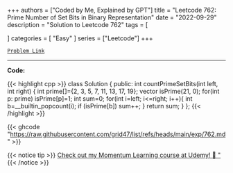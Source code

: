 
+++
authors = ["Coded by Me, Explained by GPT"]
title = "Leetcode 762: Prime Number of Set Bits in Binary Representation"
date = "2022-09-29"
description = "Solution to Leetcode 762"
tags = [
    
]
categories = [
    "Easy"
]
series = ["Leetcode"]
+++



[`Problem Link`](https://leetcode.com/problems/prime-number-of-set-bits-in-binary-representation/description/)

---

**Code:**

{{< highlight cpp >}}
class Solution {
public:
    int countPrimeSetBits(int left, int right) {
        int prime[]={2, 3, 5, 7, 11, 13, 17, 19};
        vector<bool> isPrime(21, 0);
        for(int p: prime) isPrime[p]=1;
        int sum=0;
        for(int i=left; i<=right; i++){
            int b=__builtin_popcount(i);
            if (isPrime[b]) sum++;
        }
        return sum;
    }
};
{{< /highlight >}}

{{< ghcode "https://raw.githubusercontent.com/grid47/list/refs/heads/main/exp/762.md" >}}

{{< notice tip >}}
[Check out my Momentum Learning course at Udemy! 🚀 "](https://www.udemy.com/course/blind-75-the-data-structures-and-algorithms-essentials/)
{{< /notice >}}

